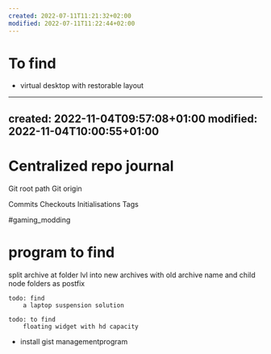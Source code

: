 ```yaml
---
created: 2022-07-11T11:21:32+02:00
modified: 2022-07-11T11:22:44+02:00
---
```


# To find

* virtual desktop with restorable layout


---
created: 2022-11-04T09:57:08+01:00
modified: 2022-11-04T10:00:55+01:00
---

# Centralized repo journal

Git root path
Git origin

Commits
Checkouts
Initialisations
Tags


 #gaming_modding 
# program to find


split archive at folder lvl into new archives 
    with old archive name and child node folders as postfix


	todo: find 
		a laptop suspension solution 

	todo: to find
		floating widget with hd capacity



- install gist managementprogram

